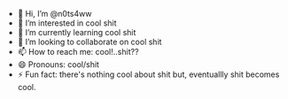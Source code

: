 - 👋 Hi, I’m @n0ts4ww
- 👀 I’m interested in cool shit
- 🌱 I’m currently learning cool shit
- 💞️ I’m looking to collaborate on cool shit
- 📫 How to reach me: cool!..shit??
- 😄 Pronouns: cool/shit
- ⚡ Fun fact: there's nothing cool about shit but, eventuallly shit becomes cool.

<!---
n0ts4ww/n0ts4ww is a ✨ special ✨ repository because its `README.md` (this file) appears on your GitHub profile.
You can click the Preview link to take a look at your changes.
--->
